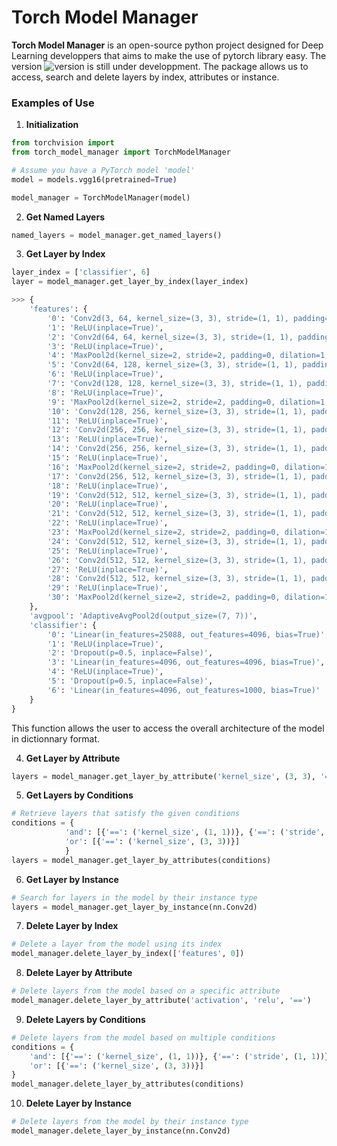 # Torch Model Manager


**Torch Model Manager** is an open-source python project designed for Deep Learning developpers that aims to make the use of pytorch library easy. The version ![version](https://img.shields.io/badge/version-0.0.4.dev1-gray?labelColor=blue&style=flat) is still under developpment. The package allows us to access, search and delete layers by index, attributes or instance.

### Examples of Use
1. **Initialization**
```python
from torchvision import
from torch_model_manager import TorchModelManager

# Assume you have a PyTorch model 'model'
model = models.vgg16(pretrained=True)

model_manager = TorchModelManager(model)
```

2. **Get Named Layers**
```python
named_layers = model_manager.get_named_layers()
```


3. **Get Layer by Index**
```python
layer_index = ['classifier', 6]
layer = model_manager.get_layer_by_index(layer_index)

>>> {
    'features': {
        '0': 'Conv2d(3, 64, kernel_size=(3, 3), stride=(1, 1), padding=(1, 1))',
        '1': 'ReLU(inplace=True)',
        '2': 'Conv2d(64, 64, kernel_size=(3, 3), stride=(1, 1), padding=(1, 1))',
        '3': 'ReLU(inplace=True)',
        '4': 'MaxPool2d(kernel_size=2, stride=2, padding=0, dilation=1, ceil_mode=False)',
        '5': 'Conv2d(64, 128, kernel_size=(3, 3), stride=(1, 1), padding=(1, 1))',
        '6': 'ReLU(inplace=True)',
        '7': 'Conv2d(128, 128, kernel_size=(3, 3), stride=(1, 1), padding=(1, 1))',
        '8': 'ReLU(inplace=True)',
        '9': 'MaxPool2d(kernel_size=2, stride=2, padding=0, dilation=1, ceil_mode=False)',
        '10': 'Conv2d(128, 256, kernel_size=(3, 3), stride=(1, 1), padding=(1, 1))',
        '11': 'ReLU(inplace=True)',
        '12': 'Conv2d(256, 256, kernel_size=(3, 3), stride=(1, 1), padding=(1, 1))',
        '13': 'ReLU(inplace=True)',
        '14': 'Conv2d(256, 256, kernel_size=(3, 3), stride=(1, 1), padding=(1, 1))',
        '15': 'ReLU(inplace=True)',
        '16': 'MaxPool2d(kernel_size=2, stride=2, padding=0, dilation=1, ceil_mode=False)',
        '17': 'Conv2d(256, 512, kernel_size=(3, 3), stride=(1, 1), padding=(1, 1))',
        '18': 'ReLU(inplace=True)',
        '19': 'Conv2d(512, 512, kernel_size=(3, 3), stride=(1, 1), padding=(1, 1))',
        '20': 'ReLU(inplace=True)',
        '21': 'Conv2d(512, 512, kernel_size=(3, 3), stride=(1, 1), padding=(1, 1))',
        '22': 'ReLU(inplace=True)',
        '23': 'MaxPool2d(kernel_size=2, stride=2, padding=0, dilation=1, ceil_mode=False)',
        '24': 'Conv2d(512, 512, kernel_size=(3, 3), stride=(1, 1), padding=(1, 1))',
        '25': 'ReLU(inplace=True)',
        '26': 'Conv2d(512, 512, kernel_size=(3, 3), stride=(1, 1), padding=(1, 1))',
        '27': 'ReLU(inplace=True)',
        '28': 'Conv2d(512, 512, kernel_size=(3, 3), stride=(1, 1), padding=(1, 1))',
        '29': 'ReLU(inplace=True)',
        '30': 'MaxPool2d(kernel_size=2, stride=2, padding=0, dilation=1, ceil_mode=False)',
    },
    'avgpool': 'AdaptiveAvgPool2d(output_size=(7, 7))',
    'classifier': {
        '0': 'Linear(in_features=25088, out_features=4096, bias=True)',
        '1': 'ReLU(inplace=True)',
        '2': 'Dropout(p=0.5, inplace=False)',
        '3': 'Linear(in_features=4096, out_features=4096, bias=True)',
        '4': 'ReLU(inplace=True)',
        '5': 'Dropout(p=0.5, inplace=False)',
        '6': 'Linear(in_features=4096, out_features=1000, bias=True)'
    }
}


```

This function allows the user to access the overall architecture of the model in dictionnary format.


4. **Get Layer by Attribute**
```python
layers = model_manager.get_layer_by_attribute('kernel_size', (3, 3), '==')
```



5. **Get Layers by Conditions**
```python
# Retrieve layers that satisfy the given conditions
conditions = {
            'and': [{'==': ('kernel_size', (1, 1))}, {'==': ('stride', (1, 1))}],
            'or': [{'==': ('kernel_size', (3, 3))}]
            }
layers = model_manager.get_layer_by_attributes(conditions)

```

6. **Get Layer by Instance**
```python
# Search for layers in the model by their instance type
layers = model_manager.get_layer_by_instance(nn.Conv2d)

```

7. **Delete Layer by Index**
```python
# Delete a layer from the model using its index
model_manager.delete_layer_by_index(['features', 0])
```

8. **Delete Layer by Attribute**
```python
# Delete layers from the model based on a specific attribute
model_manager.delete_layer_by_attribute('activation', 'relu', '==')
```
9. **Delete Layers by Conditions**
```python
# Delete layers from the model based on multiple conditions
conditions = {
    'and': [{'==': ('kernel_size', (1, 1))}, {'==': ('stride', (1, 1))}],
    'or': [{'==': ('kernel_size', (3, 3))}]
}
model_manager.delete_layer_by_attributes(conditions)
```
10. **Delete Layer by Instance**

```python
# Delete layers from the model by their instance type
model_manager.delete_layer_by_instance(nn.Conv2d)
```